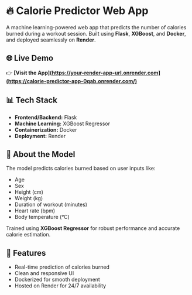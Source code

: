 
# 🔥 Calorie Predictor Web App

A machine learning-powered web app that predicts the number of calories burned during a workout session. Built using **Flask**, **XGBoost**, and **Docker**, and deployed seamlessly on **Render**.

## 🌐 Live Demo

👉 **[Visit the App](https://your-render-app-url.onrender.com](https://calorie-predictor-app-0qab.onrender.com/)**

## 📊 Tech Stack

- **Frontend/Backend:** Flask
- **Machine Learning:** XGBoost Regressor
- **Containerization:** Docker
- **Deployment:** Render

## 🧠 About the Model

The model predicts calories burned based on user inputs like:

- Age  
- Sex  
- Height (cm)  
- Weight (kg)  
- Duration of workout (minutes)  
- Heart rate (bpm)  
- Body temperature (°C)

Trained using **XGBoost Regressor** for robust performance and accurate calorie estimation.

## 🚀 Features

- Real-time prediction of calories burned  
- Clean and responsive UI  
- Dockerized for smooth deployment  
- Hosted on Render for 24/7 availability




